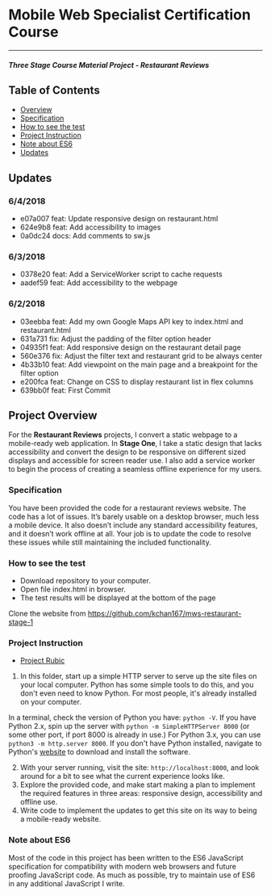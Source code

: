 # Mobile Web Specialist Certification Course
---
#### _Three Stage Course Material Project - Restaurant Reviews_

## Table of Contents
* [Overview](#project-overview)
* [Specification](#specification)
* [How to see the test](#how-to-see-the-test)
* [Project Instruction](#project-instruction)
* [Note about ES6](#note-about-es6)
* [Updates](#updates)

## Updates
### 6/4/2018
- e07a007 feat: Update responsive design on restaurant.html
- 624e9b8 feat: Add accessibility to images
- 0a0dc24 docs: Add comments to sw.js
### 6/3/2018
- 0378e20 feat: Add a ServiceWorker script to cache requests
- aadef59 feat: Add accessibility to the webpage
### 6/2/2018
- 03eebba feat: Add my own Google Maps API key to index.html and restaurant.html
- 631a731 fix: Adjust the padding of the filter option header
- 04935f1 feat: Add responsive design on the restaurant detail page
- 560e376 fix: Adjust the filter text and restaurant grid to be always center
- 4b33b10 feat: Add viewpoint on the main page and a breakpoint for the filter option
- e200fca feat: Change on CSS to display restaurant list in flex columns
- 639bb0f feat: First Commit


## Project Overview

For the **Restaurant Reviews** projects, I convert a static webpage to a mobile-ready web application. In **Stage One**, I take a static design that lacks accessibility and convert the design to be responsive on different sized displays and accessible for screen reader use. I also add a service worker to begin the process of creating a seamless offline experience for my users.

### Specification

You have been provided the code for a restaurant reviews website. The code has a lot of issues. It’s barely usable on a desktop browser, much less a mobile device. It also doesn’t include any standard accessibility features, and it doesn’t work offline at all. Your job is to update the code to resolve these issues while still maintaining the included functionality.

### How to see the test
* Download repository to your computer.
* Open file index.html in browser.  
* The test results will be displayed at the bottom of the page

Clone the website from https://github.com/kchan167/mws-restaurant-stage-1

### Project Instruction
- [Project Rubic](https://review.udacity.com/#!/rubrics/1090/view)

1. In this folder, start up a simple HTTP server to serve up the site files on your local computer. Python has some simple tools to do this, and you don't even need to know Python. For most people, it's already installed on your computer.

In a terminal, check the version of Python you have: `python -V`. If you have Python 2.x, spin up the server with `python -m SimpleHTTPServer 8000` (or some other port, if port 8000 is already in use.) For Python 3.x, you can use `python3 -m http.server 8000`. If you don't have Python installed, navigate to Python's [website](https://www.python.org/) to download and install the software.

2. With your server running, visit the site: `http://localhost:8000`, and look around for a bit to see what the current experience looks like.
3. Explore the provided code, and make start making a plan to implement the required features in three areas: responsive design, accessibility and offline use.
4. Write code to implement the updates to get this site on its way to being a mobile-ready website.

### Note about ES6

Most of the code in this project has been written to the ES6 JavaScript specification for compatibility with modern web browsers and future proofing JavaScript code. As much as possible, try to maintain use of ES6 in any additional JavaScript I write.
